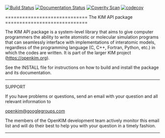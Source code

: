 <!---
#
# CDDL HEADER START
#
# The contents of this file are subject to the terms of the Common Development
# and Distribution License Version 1.0 (the "License").
#
# You can obtain a copy of the license at
# http://www.opensource.org/licenses/CDDL-1.0.  See the License for the
# specific language governing permissions and limitations under the License.
#
# When distributing Covered Code, include this CDDL HEADER in each file and
# include the License file in a prominent location with the name LICENSE.CDDL.
# If applicable, add the following below this CDDL HEADER, with the fields
# enclosed by brackets "[]" replaced with your own identifying information:
#
# Portions Copyright (c) [yyyy] [name of copyright owner]. All rights reserved.
#
# CDDL HEADER END
#

#
# Copyright (c) 2013--2019, Regents of the University of Minnesota.
# All rights reserved.
#
# Contributors:
#    Ryan S. Elliott
#    Ellad B. Tadmor
#

#
# Release: This file is part of the kim-api-2.0.2 package.
#
-->

[![Build Status](https://travis-ci.org/openkim/kim-api.svg?branch=master)](https://travis-ci.org/openkim/kim-api)
[![Documentation Status](https://readthedocs.org/projects/kim-api/badge/?version=master)](https://kim-api.readthedocs.io/en/master/?badge=master)
[![Coverity Scan](https://scan.coverity.com/projects/16411/badge.svg?flat=1)](https://scan.coverity.com/projects/openkim-kim-api)
[![codecov](https://codecov.io/gh/openkim/kim-api/branch/master/graph/badge.svg)](https://codecov.io/gh/openkim/kim-api/branch/master)

============================= The KIM API package =============================

The KIM API package is a system-level library that aims to give computer
programmers the ability to write atomistic or molecular simulation programs
that can seamlessly interface with implementations of interatomic models,
regardless of the programming language (C, C++, Fortran, Python, etc.) in which
the codes are written.  It is part of the larger KIM project
(https://openkim.org).


See the INSTALL file for instructions on how to build and install the package
and its documentation.

*******************************************************************************

SUPPORT

If you have problems or questions, send an email with your question and all
relevant information to

openkim@googlegroups.com

The members of the OpenKIM development team actively monitor this email list
and will do their best to help you with your question in a timely fashion.

*******************************************************************************
